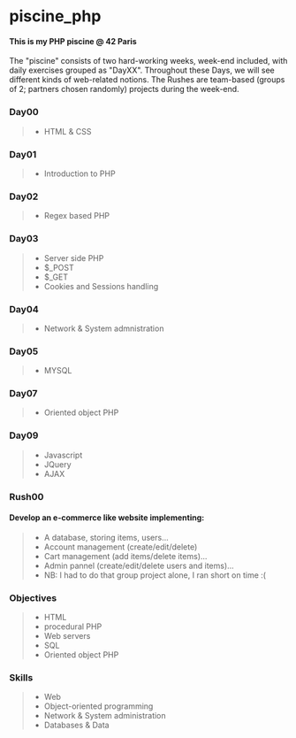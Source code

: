 # piscine_php
#### This is my PHP piscine @ 42 Paris
The "piscine" consists of two hard-working weeks, week-end included, with daily exercises grouped as "DayXX".
Throughout these Days, we will see different kinds of web-related notions.
The Rushes are team-based (groups of 2; partners chosen randomly) projects during the week-end.

### Day00
> - HTML & CSS

### Day01
> - Introduction to PHP

### Day02
> - Regex based PHP

### Day03
> - Server side PHP
> - $_POST
> - $_GET
> - Cookies and Sessions handling

### Day04
> - Network & System admnistration

### Day05
> - MYSQL

### Day07
> - Oriented object PHP

### Day09
> - Javascript
> - JQuery
> - AJAX

### Rush00
#### Develop an e-commerce like website implementing:
> - A database, storing items, users...
> - Account management (create/edit/delete)
> - Cart management (add items/delete items)...
> - Admin pannel (create/edit/delete users and items)...
> - NB: I had to do that group project alone, I ran short on time :(

### Objectives
> - HTML
> - procedural PHP
> - Web servers
> - SQL
> - Oriented object PHP

### Skills
> - Web
> - Object-oriented programming
> - Network & System administration
> - Databases & Data
